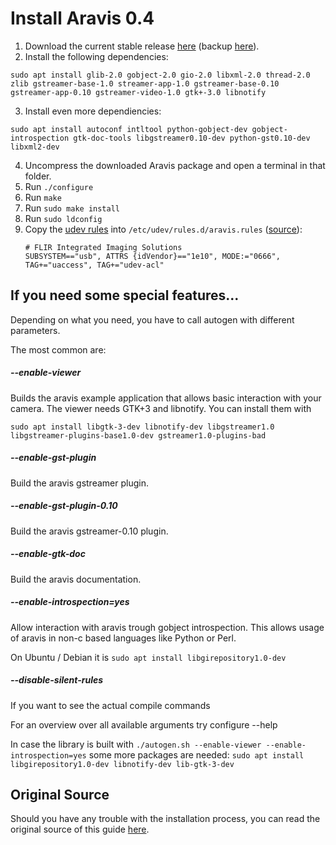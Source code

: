 # Install Aravis 0.4

1. Download the current stable release  [here](http://ftp.gnome.org/pub/GNOME/sources/aravis/0.4/) (backup [here](https://sourceforge.net/projects/roboticslab/files/External/aravis)).
2. Install the following dependencies:
```
sudo apt install glib-2.0 gobject-2.0 gio-2.0 libxml-2.0 thread-2.0 zlib gstreamer-base-1.0 streamer-app-1.0 gstreamer-base-0.10 gstreamer-app-0.10 gstreamer-video-1.0 gtk+-3.0 libnotify
```
3. Install even more dependiencies:
```
sudo apt install autoconf intltool python-gobject-dev gobject-introspection gtk-doc-tools libgstreamer0.10-dev python-gst0.10-dev libxml2-dev
```
4. Uncompress the downloaded Aravis package and open a terminal in that folder.
5. Run `./configure`
6. Run `make`
7. Run `sudo make install`
8. Run `sudo ldconfig`
9. Copy the [udev rules](https://github.com/AravisProject/aravis/blob/0d1ffd1b19e10927739aa398bad0f8d2fab967ca/src/aravis.rules) into `/etc/udev/rules.d/aravis.rules` ([source](https://www.flir.com/support-center/iis/machine-vision/application-note/getting-started-with-aravis-in-linux/)):
   ```
   # FLIR Integrated Imaging Solutions
   SUBSYSTEM=="usb", ATTRS {idVendor}=="1e10", MODE:="0666", TAG+="uaccess", TAG+="udev-acl"
   ```

## If you need some special features...
Depending on what you need, you have to call autogen with different parameters.

The most common are:

##### --enable-viewer 
Builds the aravis example application that allows basic interaction with your camera. The viewer needs GTK+3 and libnotify. You can install them with

```
sudo apt install libgtk-3-dev libnotify-dev libgstreamer1.0 libgstreamer-plugins-base1.0-dev gstreamer1.0-plugins-bad
```

##### --enable-gst-plugin 
Build the aravis gstreamer plugin.

##### --enable-gst-plugin-0.10 
Build the aravis gstreamer-0.10 plugin.

##### --enable-gtk-doc 
Build the aravis documentation.

##### --enable-introspection=yes 
Allow interaction with aravis trough gobject introspection. This allows usage of aravis in non-c based languages like Python or Perl.

On Ubuntu / Debian it is `sudo apt install libgirepository1.0-dev`

##### --disable-silent-rules 
If you want to see the actual compile commands

For an overview over all available arguments try configure --help

In case the library is built with `./autogen.sh --enable-viewer --enable-introspection=yes` some more packages are needed: `sudo apt install libgirepository1.0-dev libnotify-dev lib-gtk-3-dev`

## Original Source
Should you have any trouble with the installation process, you can read the original source of this guide [here](https://github.com/TheImagingSource/tiscamera/wiki/Aravis).
